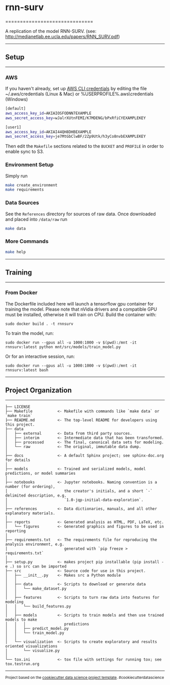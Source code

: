 # rnn-surv
==============================

A replication of the model RNN-SURV. (see: http://medianetlab.ee.ucla.edu/papers/RNN_SURV.pdf)

------------
## Setup
------------
### AWS
If you haven't already, set up [AWS CLI credentials](https://docs.aws.amazon.com/cli/latest/userguide/cli-configure-profiles.html) by editing the file ~/.aws/credentials (Linux & Mac) or %USERPROFILE%\.aws\credentials (Windows)

```bash
[default]
aws_access_key_id=AKIAIOSFODNN7EXAMPLE
aws_secret_access_key=wJalrXUtnFEMI/K7MDENG/bPxRfiCYEXAMPLEKEY

[user1]
aws_access_key_id=AKIAI44QH8DHBEXAMPLE
aws_secret_access_key=je7MtGbClwBF/2Zp9Utk/h3yCo8nvbEXAMPLEKEY
```
Then edit the `Makefile` sections related to the `BUCKET` and `PROFILE` in order to enable sync to S3.

### Environment Setup
Simply run
```bash
make create_environment
make requirements
```

### Data Sources
See the `References` directory for sources of raw data.  Once downloaded and placed into `/data/raw` run 
```bash
make data
```

### More Commands
```bash
make help
```

------------
## Training
------------
### From Docker
The Dockerfile included here will launch a tensorflow gpu container for training the model. Please note that nVidia drivers and a compatible GPU must be installed, otherwise it will train on CPU.
Build the container with:
```
sudo docker build . -t rnnsurv
```

To train the model, run:
```
sudo docker run --gpus all -u 1000:1000 -v $(pwd):/mnt -it rnnsurv:latest python mnt/src/models/train_model.py
```

Or for an interactive session, run:
```
sudo docker run --gpus all -u 1000:1000 -v $(pwd):/mnt -it rnnsurv:latest bash
```



------------
## Project Organization
------------

    ├── LICENSE
    ├── Makefile           <- Makefile with commands like `make data` or `make train`
    ├── README.md          <- The top-level README for developers using this project.
    ├── data
    │   ├── external       <- Data from third party sources.
    │   ├── interim        <- Intermediate data that has been transformed.
    │   ├── processed      <- The final, canonical data sets for modeling.
    │   └── raw            <- The original, immutable data dump.
    │
    ├── docs               <- A default Sphinx project; see sphinx-doc.org for details
    │
    ├── models             <- Trained and serialized models, model predictions, or model summaries
    │
    ├── notebooks          <- Jupyter notebooks. Naming convention is a number (for ordering),
    │                         the creator's initials, and a short `-` delimited description, e.g.
    │                         `1.0-jqp-initial-data-exploration`.
    │
    ├── references         <- Data dictionaries, manuals, and all other explanatory materials.
    │
    ├── reports            <- Generated analysis as HTML, PDF, LaTeX, etc.
    │   └── figures        <- Generated graphics and figures to be used in reporting
    │
    ├── requirements.txt   <- The requirements file for reproducing the analysis environment, e.g.
    │                         generated with `pip freeze > requirements.txt`
    │
    ├── setup.py           <- makes project pip installable (pip install -e .) so src can be imported
    ├── src                <- Source code for use in this project.
    │   ├── __init__.py    <- Makes src a Python module
    │   │
    │   ├── data           <- Scripts to download or generate data
    │   │   └── make_dataset.py
    │   │
    │   ├── features       <- Scripts to turn raw data into features for modeling
    │   │   └── build_features.py
    │   │
    │   ├── models         <- Scripts to train models and then use trained models to make
    │   │   │                 predictions
    │   │   ├── predict_model.py
    │   │   └── train_model.py
    │   │
    │   └── visualization  <- Scripts to create exploratory and results oriented visualizations
    │       └── visualize.py
    │
    └── tox.ini            <- tox file with settings for running tox; see tox.testrun.org


--------

<p><small>Project based on the <a target="_blank" href="https://drivendata.github.io/cookiecutter-data-science/">cookiecutter data science project template</a>. #cookiecutterdatascience</small></p>
